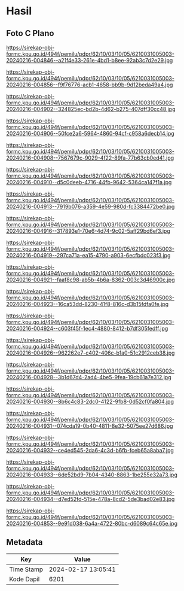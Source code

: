 # Hasil

## Foto C Plano

https://sirekap-obj-formc.kpu.go.id/494f/pemilu/pdpr/62/10/03/10/05/6210031005003-20240216-004846--a21f4e33-261e-4bd1-b8ee-92ab3c7d2e29.jpg

https://sirekap-obj-formc.kpu.go.id/494f/pemilu/pdpr/62/10/03/10/05/6210031005003-20240216-004856--f9f76776-acb1-4658-bb9b-9d12beda49a4.jpg

https://sirekap-obj-formc.kpu.go.id/494f/pemilu/pdpr/62/10/03/10/05/6210031005003-20240216-004902--324825ec-bd2b-4d62-b275-407dff30cc48.jpg

https://sirekap-obj-formc.kpu.go.id/494f/pemilu/pdpr/62/10/03/10/05/6210031005003-20240216-004906--50fce2a6-5964-4860-94cf-c958a6decb14.jpg

https://sirekap-obj-formc.kpu.go.id/494f/pemilu/pdpr/62/10/03/10/05/6210031005003-20240216-004908--7567679c-9029-4f22-89fa-77b63cb0ed41.jpg

https://sirekap-obj-formc.kpu.go.id/494f/pemilu/pdpr/62/10/03/10/05/6210031005003-20240216-004910--d5c0deeb-4716-44fb-9642-5364ca147f1a.jpg

https://sirekap-obj-formc.kpu.go.id/494f/pemilu/pdpr/62/10/03/10/05/6210031005003-20240216-004913--7919b076-a359-4e59-980d-fc3384472be0.jpg

https://sirekap-obj-formc.kpu.go.id/494f/pemilu/pdpr/62/10/03/10/05/6210031005003-20240216-004916--317893e1-70e6-4d74-9c02-5aff29bd6ef3.jpg

https://sirekap-obj-formc.kpu.go.id/494f/pemilu/pdpr/62/10/03/10/05/6210031005003-20240216-004919--297ca71a-ea15-4790-a903-6ecfbdc023f3.jpg

https://sirekap-obj-formc.kpu.go.id/494f/pemilu/pdpr/62/10/03/10/05/6210031005003-20240216-004921--faaf8c98-ab5b-4b6a-8362-003c3d46900c.jpg

https://sirekap-obj-formc.kpu.go.id/494f/pemilu/pdpr/62/10/03/10/05/6210031005003-20240216-004923--16ca53dd-8230-41f8-816c-d3b15fdfa0fe.jpg

https://sirekap-obj-formc.kpu.go.id/494f/pemilu/pdpr/62/10/03/10/05/6210031005003-20240216-004924--c603f45f-1ec4-4880-8412-b7df305fedff.jpg

https://sirekap-obj-formc.kpu.go.id/494f/pemilu/pdpr/62/10/03/10/05/6210031005003-20240216-004926--962262e7-c402-406c-b1a0-51c2912ceb38.jpg

https://sirekap-obj-formc.kpu.go.id/494f/pemilu/pdpr/62/10/03/10/05/6210031005003-20240216-004928--3b1d67d4-2ad4-4be5-9fea-19cb61a7e312.jpg

https://sirekap-obj-formc.kpu.go.id/494f/pemilu/pdpr/62/10/03/10/05/6210031005003-20240216-004930--8b6c4c83-2dc0-4122-9fb8-0d52cf0fa804.jpg

https://sirekap-obj-formc.kpu.go.id/494f/pemilu/pdpr/62/10/03/10/05/6210031005003-20240216-004931--074cda19-0b40-4811-8e32-5075ee27d686.jpg

https://sirekap-obj-formc.kpu.go.id/494f/pemilu/pdpr/62/10/03/10/05/6210031005003-20240216-004932--ce4ed545-2da6-4c3d-b6fb-fceb65a8aba7.jpg

https://sirekap-obj-formc.kpu.go.id/494f/pemilu/pdpr/62/10/03/10/05/6210031005003-20240216-004933--6de52bd9-7b04-4340-8863-1be255e32a73.jpg

https://sirekap-obj-formc.kpu.go.id/494f/pemilu/pdpr/62/10/03/10/05/6210031005003-20240216-004934--d7ed52fd-515e-478a-8cd2-5de3bad02e83.jpg

https://sirekap-obj-formc.kpu.go.id/494f/pemilu/pdpr/62/10/03/10/05/6210031005003-20240216-004853--9e91d038-6a4a-4722-80bc-d6089c64c65e.jpg


## Metadata

| Key        | Value               |
| ---------- | ------------------- |
| Time Stamp | 2024-02-17 13:05:41 |
| Kode Dapil | 6201                |



